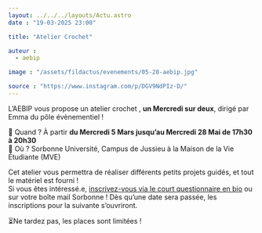 ```yaml
---
layout: ../../../layouts/Actu.astro
date : "19-03-2025 23:00"

title: "Atelier Crochet"

auteur :
  - aebip

image : "/assets/fildactus/evenements/05-28-aebip.jpg"

source : "https://www.instagram.com/p/DGV9NdPIz-D/"
---
```


L’AEBIP vous propose un atelier crochet , __un Mercredi sur deux__, dirigé par Emma du pôle évènementiel !

📅 Quand ? À partir __du Mercredi 5 Mars jusqu’au Mercredi 28 Mai de 17h30 à 20h30__  
📍 Où ? Sorbonne Université, Campus de Jussieu à la Maison de la Vie Étudiante (MVE)

Cet atelier vous permettra de réaliser différents petits projets guidés, et tout le matériel est fourni !  
Si vous êtes intéressé.e, [inscrivez-vous via le court questionnaire en bio](https://docs.google.com/forms/d/e/1FAIpQLSeq3rFB6DnzGofZfakYNsXaK04tV5tPRfWSkWICNeWayLaNiw/viewform) ou sur votre boîte mail Sorbonne ! Dès qu’une date sera passée, les inscriptions pour la suivante s’ouvriront.

⏳Ne tardez pas, les places sont limitées !